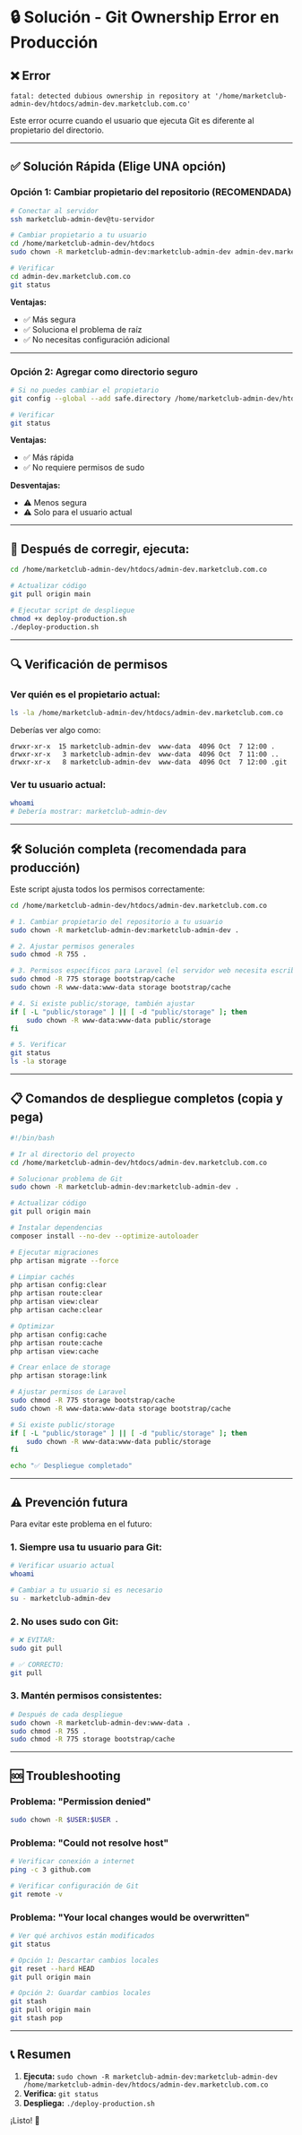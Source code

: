 # 🔒 Solución - Git Ownership Error en Producción

## ❌ Error

```
fatal: detected dubious ownership in repository at '/home/marketclub-admin-dev/htdocs/admin-dev.marketclub.com.co'
```

Este error ocurre cuando el usuario que ejecuta Git es diferente al propietario del directorio.

---

## ✅ Solución Rápida (Elige UNA opción)

### **Opción 1: Cambiar propietario del repositorio (RECOMENDADA)**

```bash
# Conectar al servidor
ssh marketclub-admin-dev@tu-servidor

# Cambiar propietario a tu usuario
cd /home/marketclub-admin-dev/htdocs
sudo chown -R marketclub-admin-dev:marketclub-admin-dev admin-dev.marketclub.com.co

# Verificar
cd admin-dev.marketclub.com.co
git status
```

**Ventajas:**

-   ✅ Más segura
-   ✅ Soluciona el problema de raíz
-   ✅ No necesitas configuración adicional

---

### **Opción 2: Agregar como directorio seguro**

```bash
# Si no puedes cambiar el propietario
git config --global --add safe.directory /home/marketclub-admin-dev/htdocs/admin-dev.marketclub.com.co

# Verificar
git status
```

**Ventajas:**

-   ✅ Más rápida
-   ✅ No requiere permisos de sudo

**Desventajas:**

-   ⚠️ Menos segura
-   ⚠️ Solo para el usuario actual

---

## 🚀 Después de corregir, ejecuta:

```bash
cd /home/marketclub-admin-dev/htdocs/admin-dev.marketclub.com.co

# Actualizar código
git pull origin main

# Ejecutar script de despliegue
chmod +x deploy-production.sh
./deploy-production.sh
```

---

## 🔍 Verificación de permisos

### Ver quién es el propietario actual:

```bash
ls -la /home/marketclub-admin-dev/htdocs/admin-dev.marketclub.com.co
```

Deberías ver algo como:

```
drwxr-xr-x  15 marketclub-admin-dev  www-data  4096 Oct  7 12:00 .
drwxr-xr-x   3 marketclub-admin-dev  www-data  4096 Oct  7 11:00 ..
drwxr-xr-x   8 marketclub-admin-dev  www-data  4096 Oct  7 12:00 .git
```

### Ver tu usuario actual:

```bash
whoami
# Debería mostrar: marketclub-admin-dev
```

---

## 🛠️ Solución completa (recomendada para producción)

Este script ajusta todos los permisos correctamente:

```bash
cd /home/marketclub-admin-dev/htdocs/admin-dev.marketclub.com.co

# 1. Cambiar propietario del repositorio a tu usuario
sudo chown -R marketclub-admin-dev:marketclub-admin-dev .

# 2. Ajustar permisos generales
sudo chmod -R 755 .

# 3. Permisos específicos para Laravel (el servidor web necesita escribir aquí)
sudo chmod -R 775 storage bootstrap/cache
sudo chown -R www-data:www-data storage bootstrap/cache

# 4. Si existe public/storage, también ajustar
if [ -L "public/storage" ] || [ -d "public/storage" ]; then
    sudo chown -R www-data:www-data public/storage
fi

# 5. Verificar
git status
ls -la storage
```

---

## 📋 Comandos de despliegue completos (copia y pega)

```bash
#!/bin/bash

# Ir al directorio del proyecto
cd /home/marketclub-admin-dev/htdocs/admin-dev.marketclub.com.co

# Solucionar problema de Git
sudo chown -R marketclub-admin-dev:marketclub-admin-dev .

# Actualizar código
git pull origin main

# Instalar dependencias
composer install --no-dev --optimize-autoloader

# Ejecutar migraciones
php artisan migrate --force

# Limpiar cachés
php artisan config:clear
php artisan route:clear
php artisan view:clear
php artisan cache:clear

# Optimizar
php artisan config:cache
php artisan route:cache
php artisan view:cache

# Crear enlace de storage
php artisan storage:link

# Ajustar permisos de Laravel
sudo chmod -R 775 storage bootstrap/cache
sudo chown -R www-data:www-data storage bootstrap/cache

# Si existe public/storage
if [ -L "public/storage" ] || [ -d "public/storage" ]; then
    sudo chown -R www-data:www-data public/storage
fi

echo "✅ Despliegue completado"
```

---

## ⚠️ Prevención futura

Para evitar este problema en el futuro:

### 1. Siempre usa tu usuario para Git:

```bash
# Verificar usuario actual
whoami

# Cambiar a tu usuario si es necesario
su - marketclub-admin-dev
```

### 2. No uses sudo con Git:

```bash
# ❌ EVITAR:
sudo git pull

# ✅ CORRECTO:
git pull
```

### 3. Mantén permisos consistentes:

```bash
# Después de cada despliegue
sudo chown -R marketclub-admin-dev:www-data .
sudo chmod -R 755 .
sudo chmod -R 775 storage bootstrap/cache
```

---

## 🆘 Troubleshooting

### Problema: "Permission denied"

```bash
sudo chown -R $USER:$USER .
```

### Problema: "Could not resolve host"

```bash
# Verificar conexión a internet
ping -c 3 github.com

# Verificar configuración de Git
git remote -v
```

### Problema: "Your local changes would be overwritten"

```bash
# Ver qué archivos están modificados
git status

# Opción 1: Descartar cambios locales
git reset --hard HEAD
git pull origin main

# Opción 2: Guardar cambios locales
git stash
git pull origin main
git stash pop
```

---

## 📞 Resumen

1. **Ejecuta:** `sudo chown -R marketclub-admin-dev:marketclub-admin-dev /home/marketclub-admin-dev/htdocs/admin-dev.marketclub.com.co`
2. **Verifica:** `git status`
3. **Despliega:** `./deploy-production.sh`

¡Listo! 🎉





